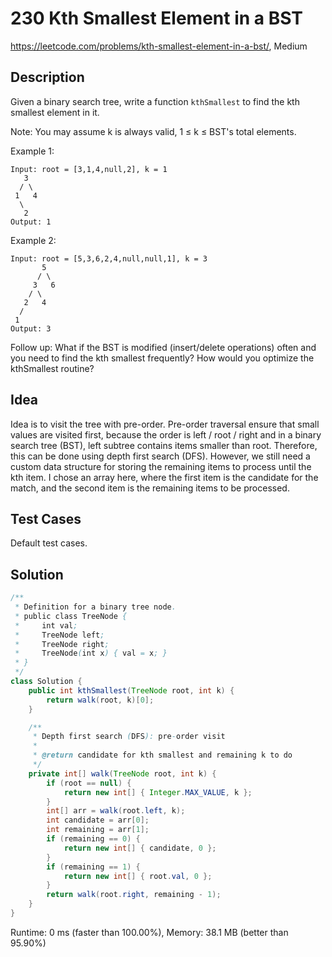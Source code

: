 # 230 Kth Smallest Element in a BST

<https://leetcode.com/problems/kth-smallest-element-in-a-bst/>, Medium

## Description

Given a binary search tree, write a function `kthSmallest` to find the kth
smallest element in it.

Note:
You may assume k is always valid, 1 ≤ k ≤ BST's total elements.

Example 1:

```
Input: root = [3,1,4,null,2], k = 1
   3
  / \
 1   4
  \
   2
Output: 1
```

Example 2:

```
Input: root = [5,3,6,2,4,null,null,1], k = 3
       5
      / \
     3   6
    / \
   2   4
  /
 1
Output: 3
```

Follow up:
What if the BST is modified (insert/delete operations) often and you need to
find the kth smallest frequently? How would you optimize the kthSmallest
routine?

## Idea

Idea is to visit the tree with pre-order. Pre-order traversal ensure that small
values are visited first, because the order is left / root / right and in a
binary search tree (BST), left subtree contains items smaller than root.
Therefore, this can be done using depth first search (DFS). However, we still
need a custom data structure for storing the remaining items to process until
the kth item. I chose an array here, where the first item is the candidate for
the match, and the second item is the remaining items to be processed.

## Test Cases

Default test cases.

## Solution

```java
/**
 * Definition for a binary tree node.
 * public class TreeNode {
 *     int val;
 *     TreeNode left;
 *     TreeNode right;
 *     TreeNode(int x) { val = x; }
 * }
 */
class Solution {
    public int kthSmallest(TreeNode root, int k) {
        return walk(root, k)[0];
    }

    /**
     * Depth first search (DFS): pre-order visit
     *
     * @return candidate for kth smallest and remaining k to do
     */
    private int[] walk(TreeNode root, int k) {
        if (root == null) {
            return new int[] { Integer.MAX_VALUE, k };
        }
        int[] arr = walk(root.left, k);
        int candidate = arr[0];
        int remaining = arr[1];
        if (remaining == 0) {
            return new int[] { candidate, 0 };
        }
        if (remaining == 1) {
            return new int[] { root.val, 0 };
        }
        return walk(root.right, remaining - 1);
    }
}
```

Runtime: 0 ms (faster than 100.00%), Memory: 38.1 MB (better than 95.90%)
